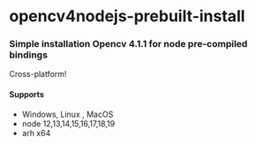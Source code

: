 # opencv4nodejs-prebuilt-install

### Simple installation Opencv 4.1.1 for node pre-compiled bindings

Cross-platform!

#### Supports

- Windows, Linux , MacOS
- node 12,13,14,15,16,17,18,19
- arh x64
